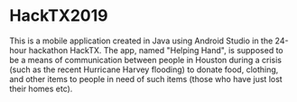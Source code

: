 # HackTX2019
This is a mobile application created in Java using Android Studio in the 24-hour hackathon HackTX. The app, named "Helping Hand",
is supposed to be a means of communication between people in Houston during a crisis (such as the recent Hurricane Harvey flooding) to
donate food, clothing, and other items to people in need of such items (those who have just lost their homes etc).
